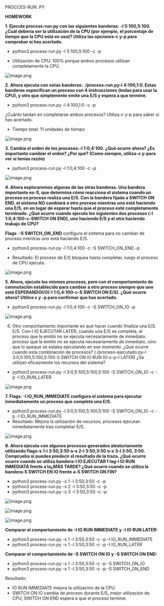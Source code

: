 PROCCES-RUN .PY

**HOMEWORK**


**1. Ejecute process-run.py con las siguientes banderas: -l 5:100,5:100. ¿Cuál debería ser la utilización de la CPU (por ejemplo, el porcentaje de tiempo que la CPU está en uso)? Utiliza las opciones-c y-p para comprobar si has acertado.**

- python3 process-run.py -l 5:100,5:100 -c -p

- Utilización de CPU: 100% porque ambos procesos utilizan completamente la CPU.
  
![image.png](https://i.postimg.cc/SNpbsk53/image.png)


**2. Ahora ejecuta con estas banderas: ./process-run.py-l 4:100,1:0.  Estas banderas especifican un proceso con 4 instrucciones (todas para usar la CPU), y otro que simplemente emite una E/S y espera a que termine.**
   
- python3 process-run.py -l 4:100,1:0 -c -p

¿Cuánto tardan en completarse ambos procesos? Utiliza-c y-p  para saber si has acertado.

- Tiempo total: 11 unidades de tiempo

![image.png](https://i.postimg.cc/SN7FYHbs/image.png)


**3. Cambia el orden de los procesos:-l 1:0,4:100. ¿Qué ocurre ahora? ¿Es importante cambiar el orden? ¿Por qué? (Como siempre, utiliza-c  y-para ver si tenías razón)**

- python3 process-run.py -l 1:0,4:100 -c -p

![image.png](https://i.postimg.cc/FKz2qRdd/image.png)

**4.   Ahora exploraremos algunas de las otras banderas. Una bandera importante es-S, que determina cómo reacciona el sistema cuando un proceso es proceso realiza una E/S. Con la bandera fijada a SWITCH ON END, el sistema NO cambiará a otro proceso mientras uno está haciendo una E/S, en en lugar de esperar hasta que el proceso esté completamente terminado. ¿Qué ocurre cuando ejecuta los siguientes dos procesos (-l 1:0,4:100-c-SWITCH ON END), uno haciendo E/S y el otro haciendo trabajo de CPU?**

**Flags**: **-S SWITCH_ON_END** configura el sistema para no cambiar de proceso mientras uno está haciendo E/S.

- python3 process-run.py -l 1:0,4:100 -c -S SWITCH_ON_END -p

- Resultado: El proceso de E/S bloquea hasta completar, luego el proceso de CPU ejecuta.

![image.png](https://i.postimg.cc/qByWWWRL/image.png)


**5. Ahora, ejecute los mismos procesos, pero con el comportamiento de conmutación establecido para cambiar a otro proceso siempre que uno esté ESPERANDOI/O(-l 1:0,4:100-c-S SWITCH ON E/S). ¿Qué ocurre ahora? Utilice c  y -p para confirmar que has acertado.**

- python3 process-run.py -l 1:0,4:100 -c -S SWITCH_ON_IO -p

![image.png](https://i.postimg.cc/m2SJgM71/image.png)

6. Otro comportamiento importante es qué hacer cuando finaliza una E/S. E/S. Con-I IO EJECUTAR LATER, cuando una E/S se completa, el proceso que la emitió no se ejecuta necesariamente de inmediato. proceso que la emitió no se ejecuta necesariamente de inmediato, sino que lo queque se estaba ejecutando en ese momento. ¿Qué ocurre cuando esta combinación de procesos? (./proceso-ejecutado.py-l 3:0,5:100,5:100,5:100-S SWITCH ON IO RUN IO-c-p-I LATER) ¿Se utilizan eficazmente los recursos del sistema?

- python3 process-run.py -l 3:0,5:100,5:100,5:100 -S SWITCH_ON_IO -c -p -I IO_RUN_LATER

![image.png](https://i.postimg.cc/CK96Q4pX/image.png)

**7. Flags: -I IO_RUN_IMMEDIATE configura el sistema para ejecutar inmediatamente un proceso que completa una E/S.**

- python3 process-run.py -l 3:0,5:100,5:100,5:100 -S SWITCH_ON_IO -c -p -I IO_RUN_IMMEDIATE
- Resultado: Mejora la utilización de recursos, procesos ejecutan inmediatamente tras completar E/S.
  
![image.png](https://i.postimg.cc/kGmYnX4y/image.png)


**8. Ahora ejecuta con algunos procesos generados aleatoriamente utilizando flags-s 1-l 3:50,3:50 o-s 2-l 3:50,3:50 o-s 3-l 3:50, 3:50. Comprueba si puedes predecir el resultado de la traza. ¿Qué ocurre ocurre cuando se utiliza bandera-I IO EJECUTAR f lag-I IO RUN INMEDIATA frente a la¿MÁS TARDE? ¿Qué ocurre cuando se utiliza la bandera-S SWITCH EN IO frente a-S SWITCH ON FIN?**
   
- python3 process-run.py -s 1 -l 3:50,3:50 -c -p
- python3 process-run.py -s 2 -l 3:50,3:50 -c -p
- python3 process-run.py -s 3 -l 3:50,3:50 -c -p

![image.png](https://i.postimg.cc/59Bksv7K/image.png)

![image.png](https://i.postimg.cc/zXq26B4z/image.png)

![image.png](https://i.postimg.cc/X7x1bW0w/image.png)

**Comparar el comportamiento de -I IO RUN IMMEDIATE y -I IO RUN LATER:**

- python3 process-run.py -s 1 -l 3:50,3:50 -c -p -I IO_RUN_IMMEDIATE
- python3 process-run.py -s 1 -l 3:50,3:50 -c -p -I IO_RUN_LATER

**Comparar el comportamiento de -S SWITCH ON IO y -S SWITCH ON END:**

- python3 process-run.py -s 1 -l 3:50,3:50 -c -p -S SWITCH_ON_IO
- python3 process-run.py -s 1 -l 3:50,3:50 -c -p -S SWITCH_ON_END

Resultado:
- IO RUN IMMEDIATE mejora la utilización de la CPU.
- SWITCH ON IO cambia de proceso durante E/S, mejor utilización de CPU; SWITCH ON END espera a que el proceso termine.

